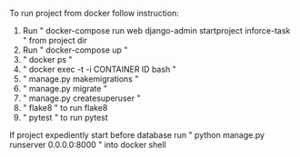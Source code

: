 To run project from docker follow instruction:
1. Run " docker-compose run web django-admin startproject inforce-task " from project dir
2. Run " docker-compose up "
3. " docker ps "
4. " docker exec -t -i CONTAINER ID bash "
5. " manage.py makemigrations "
6. " manage.py migrate "
7. " manage.py createsuperuser "
8. " flake8 " to run flake8
9. " pytest " to run pytest

If project expediently start before database run " python manage.py runserver 0.0.0.0:8000 " into docker shell